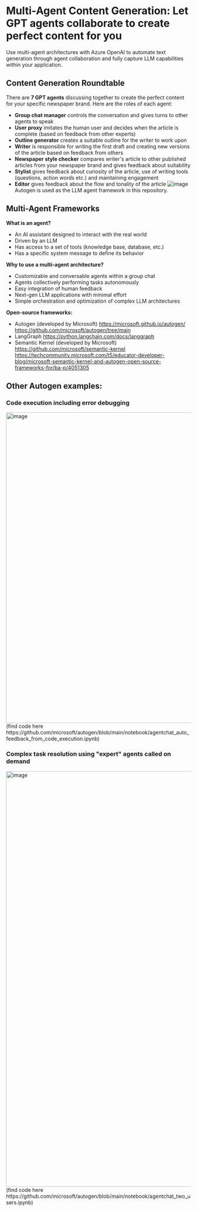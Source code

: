# Multi-Agent Content Generation: Let GPT agents collaborate to create perfect content for you

Use multi-agent architectures with Azure OpenAI to automate text generation through agent collaboration and fully capture LLM capabilities within your application.



## Content Generation Roundtable

There are **7 GPT agents** discussing together to create the perfect content for your specific newspaper brand. Here are the roles of each agent:
- **Group chat manager** controls the conversation and gives turns to other agents to speak
- **User proxy** imitates the human user and decides when the article is complete (based on feedback from other experts)
- **Outline generator** creates a suitable outline for the writer to work upon
- **Writer** is responsible for writing the first draft and creating new versions of the article based on feedback from others
- **Newspaper style checker** compares writer's article to other published articles from your newspaper brand and gives feedback about suitability
- **Stylist** gives feedback about curiosity of the article, use of writing tools (questions, action words etc.) and maintaining engagement
- **Editor** gives feedback about the flow and tonality of the article
![image](https://github.com/duihub/multi-agent-text-generation/assets/117650819/5c71bb51-6239-4548-9107-f57a4b234bc0)
Autogen is used as the LLM agent framework in this repository.


## Multi-Agent Frameworks

**What is an agent?**
- An AI assistant designed to interact with the real world
- Driven by an LLM
- Has access to a set of tools (knowledge base, database, etc.)
- Has a specific system message to define its behavior

**Why to use a multi-agent architecture?**
- Customizable and conversable agents within a group chat
- Agents collectively performing tasks autonomously
- Easy integration of human feedback
- Next-gen LLM applications with minimal effort
- Simple orchestration and optimization of complex LLM architectures

**Open-source frameworks:**
- Autogen (developed by Microsoft)
https://microsoft.github.io/autogen/
https://github.com/microsoft/autogen/tree/main
- LangGraph
https://python.langchain.com/docs/langgraph
- Semantic Kernel (developed by Microsoft)
https://github.com/microsoft/semantic-kernel
https://techcommunity.microsoft.com/t5/educator-developer-blog/microsoft-semantic-kernel-and-autogen-open-source-frameworks-for/ba-p/4051305



## Other Autogen examples:

### Code execution including error debugging

<img width="844" alt="image" src="https://github.com/duihub/multi-agent-text-generation/assets/117650819/8eb1298a-ab41-4f96-88e0-76dc6feca090">
(find code here https://github.com/microsoft/autogen/blob/main/notebook/agentchat_auto_feedback_from_code_execution.ipynb)


### Complex task resolution using "expert" agents called on demand

<img width="1129" alt="image" src="https://github.com/duihub/multi-agent-text-generation/assets/117650819/f914bd34-2181-4133-aaee-62840132d12e">
(find code here https://github.com/microsoft/autogen/blob/main/notebook/agentchat_two_users.ipynb)
